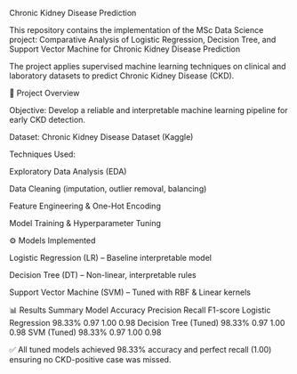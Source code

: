 Chronic Kidney Disease Prediction

This repository contains the implementation of the MSc Data Science project:
Comparative Analysis of Logistic Regression, Decision Tree, and Support Vector Machine for Chronic Kidney Disease Prediction

The project applies supervised machine learning techniques on clinical and laboratory datasets to predict Chronic Kidney Disease (CKD).

📌 Project Overview

Objective: Develop a reliable and interpretable machine learning pipeline for early CKD detection.

Dataset: Chronic Kidney Disease Dataset (Kaggle)

Techniques Used:

Exploratory Data Analysis (EDA)

Data Cleaning (imputation, outlier removal, balancing)

Feature Engineering & One-Hot Encoding

Model Training & Hyperparameter Tuning

⚙️ Models Implemented

Logistic Regression (LR) – Baseline interpretable model

Decision Tree (DT) – Non-linear, interpretable rules

Support Vector Machine (SVM) – Tuned with RBF & Linear kernels

📊 Results Summary
Model	Accuracy	Precision	Recall	F1-score
Logistic Regression	98.33%	0.97	1.00	0.98
Decision Tree (Tuned)	98.33%	0.97	1.00	0.98
SVM (Tuned)	98.33%	0.97	1.00	0.98

✅ All tuned models achieved 98.33% accuracy and perfect recall (1.00) ensuring no CKD-positive case was missed.
